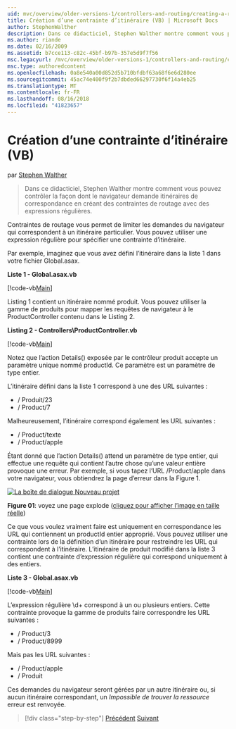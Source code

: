 ```yaml
---
uid: mvc/overview/older-versions-1/controllers-and-routing/creating-a-route-constraint-vb
title: Création d’une contrainte d’itinéraire (VB) | Microsoft Docs
author: StephenWalther
description: Dans ce didacticiel, Stephen Walther montre comment vous pouvez contrôler la façon dont le navigateur demande itinéraires de correspondance en créant des contraintes de routage avec des expressions régulières.
ms.author: riande
ms.date: 02/16/2009
ms.assetid: b7cce113-c82c-45bf-b97b-357e5d9f7f56
msc.legacyurl: /mvc/overview/older-versions-1/controllers-and-routing/creating-a-route-constraint-vb
msc.type: authoredcontent
ms.openlocfilehash: 0a8e540a00d852d5b710bfdbf63a68f6e6d280ee
ms.sourcegitcommit: 45ac74e400f9f2b7dbded66297730f6f14a4eb25
ms.translationtype: MT
ms.contentlocale: fr-FR
ms.lasthandoff: 08/16/2018
ms.locfileid: "41823657"
---
```

<a name="creating-a-route-constraint-vb"></a>Création d’une contrainte d’itinéraire (VB)
====================
par [Stephen Walther](https://github.com/StephenWalther)

> Dans ce didacticiel, Stephen Walther montre comment vous pouvez contrôler la façon dont le navigateur demande itinéraires de correspondance en créant des contraintes de routage avec des expressions régulières.


Contraintes de routage vous permet de limiter les demandes du navigateur qui correspondent à un itinéraire particulier. Vous pouvez utiliser une expression régulière pour spécifier une contrainte d’itinéraire.

Par exemple, imaginez que vous avez défini l’itinéraire dans la liste 1 dans votre fichier Global.asax.

**Liste 1 - Global.asax.vb**

[!code-vb[Main](creating-a-route-constraint-vb/samples/sample1.vb)]

Listing 1 contient un itinéraire nommé produit. Vous pouvez utiliser la gamme de produits pour mapper les requêtes de navigateur à le ProductController contenu dans le Listing 2.

**Listing 2 - Controllers\ProductController.vb**

[!code-vb[Main](creating-a-route-constraint-vb/samples/sample2.vb)]

Notez que l’action Details() exposée par le contrôleur produit accepte un paramètre unique nommé productId. Ce paramètre est un paramètre de type entier.

L’itinéraire défini dans la liste 1 correspond à une des URL suivantes :

- / Produit/23
- / Product/7

Malheureusement, l’itinéraire correspond également les URL suivantes :

- / Product/texte
- / Product/apple

Étant donné que l’action Details() attend un paramètre de type entier, qui effectue une requête qui contient l’autre chose qu’une valeur entière provoque une erreur. Par exemple, si vous tapez l’URL /Product/apple dans votre navigateur, vous obtiendrez la page d’erreur dans la Figure 1.


[![La boîte de dialogue Nouveau projet](creating-a-route-constraint-vb/_static/image1.jpg)](creating-a-route-constraint-vb/_static/image1.png)

**Figure 01**: voyez une page explode ([cliquez pour afficher l’image en taille réelle](creating-a-route-constraint-vb/_static/image2.png))


Ce que vous voulez vraiment faire est uniquement en correspondance les URL qui contiennent un productId entier approprié. Vous pouvez utiliser une contrainte lors de la définition d’un itinéraire pour restreindre les URL qui correspondent à l’itinéraire. L’itinéraire de produit modifié dans la liste 3 contient une contrainte d’expression régulière qui correspond uniquement à des entiers.

**Liste 3 - Global.asax.vb**

[!code-vb[Main](creating-a-route-constraint-vb/samples/sample3.vb)]

L’expression régulière \d+ correspond à un ou plusieurs entiers. Cette contrainte provoque la gamme de produits faire correspondre les URL suivantes :

- / Product/3
- / Product/8999

Mais pas les URL suivantes :

- / Product/apple
- / Produit

Ces demandes du navigateur seront gérées par un autre itinéraire ou, si aucun itinéraire correspondant, un *Impossible de trouver la ressource* erreur est renvoyée.

> [!div class="step-by-step"]
> [Précédent](creating-custom-routes-vb.md)
> [Suivant](creating-a-custom-route-constraint-vb.md)
